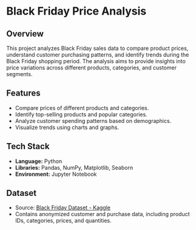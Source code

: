 # Black Friday Price Analysis

## Overview
This project analyzes Black Friday sales data to compare product prices, understand customer purchasing patterns, and identify trends during the Black Friday shopping period. The analysis aims to provide insights into price variations across different products, categories, and customer segments.

## Features
- Compare prices of different products and categories.
- Identify top-selling products and popular categories.
- Analyze customer spending patterns based on demographics.
- Visualize trends using charts and graphs.

## Tech Stack
- **Language:** Python  
- **Libraries:** Pandas, NumPy, Matplotlib, Seaborn  
- **Environment:** Jupyter Notebook

## Dataset
- Source: [Black Friday Dataset - Kaggle](https://www.kaggle.com/datasets/mehdidag/black-friday)  
- Contains anonymized customer and purchase data, including product IDs, categories, prices, and quantities.


